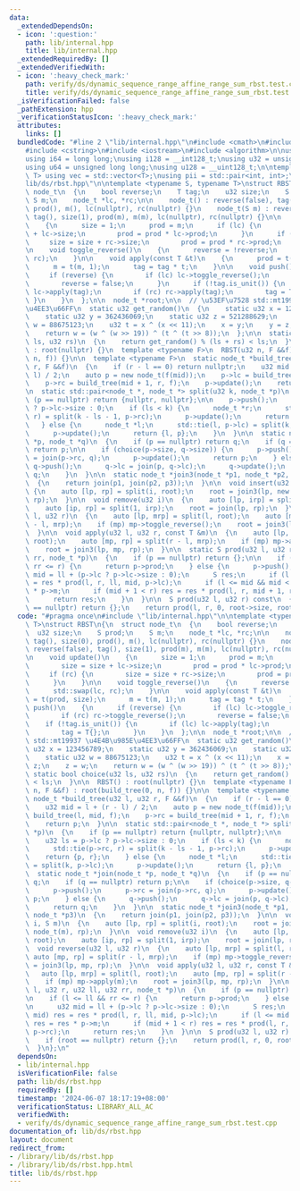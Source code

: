 ```yaml
---
data:
  _extendedDependsOn:
  - icon: ':question:'
    path: lib/internal.hpp
    title: lib/internal.hpp
  _extendedRequiredBy: []
  _extendedVerifiedWith:
  - icon: ':heavy_check_mark:'
    path: verify/ds/dynamic_sequence_range_affine_range_sum_rbst.test.cpp
    title: verify/ds/dynamic_sequence_range_affine_range_sum_rbst.test.cpp
  _isVerificationFailed: false
  _pathExtension: hpp
  _verificationStatusIcon: ':heavy_check_mark:'
  attributes:
    links: []
  bundledCode: "#line 2 \"lib/internal.hpp\"\n#include <cmath>\n#include <vector>\n\
    #include <cstring>\n#include <iostream>\n#include <algorithm>\n\nusing i32 = int;\n\
    using i64 = long long;\nusing i128 = __int128_t;\nusing u32 = unsigned int;\n\
    using u64 = unsigned long long;\nusing u128 = __uint128_t;\n\ntemplate<typename\
    \ T> using vec = std::vector<T>;\nusing pii = std::pair<int, int>;\n#line 3 \"\
    lib/ds/rbst.hpp\"\n\ntemplate <typename S, typename T>\nstruct RBST\n{\n  struct\
    \ node_t\n  {\n    bool reverse;\n    T tag;\n    u32 size;\n    S prod;\n   \
    \ S m;\n    node_t *lc, *rc;\n\n    node_t() : reverse(false), tag(), size(0),\
    \ prod(), m(), lc(nullptr), rc(nullptr) {}\n    node_t(S m) : reverse(false),\
    \ tag(), size(1), prod(m), m(m), lc(nullptr), rc(nullptr) {}\n\n    void update()\n\
    \    {\n      size = 1;\n      prod = m;\n      if (lc) {\n        size = size\
    \ + lc->size;\n        prod = prod * lc->prod;\n      }\n      if (rc) {\n   \
    \     size = size + rc->size;\n        prod = prod * rc->prod;\n      }\n    }\n\
    \n    void toggle_reverse()\n    {\n      reverse = !reverse;\n      std::swap(lc,\
    \ rc);\n    }\n\n    void apply(const T &t)\n    {\n      prod = t(prod, size);\n\
    \      m = t(m, 1);\n      tag = tag * t;\n    }\n\n    void push()\n    {\n \
    \     if (reverse) {\n        if (lc) lc->toggle_reverse();\n        if (rc) rc->toggle_reverse();\n\
    \        reverse = false;\n      }\n      if (!tag.is_unit()) {\n        if (lc)\
    \ lc->apply(tag);\n        if (rc) rc->apply(tag);\n        tag = T{};\n     \
    \ }\n    }\n  };\n\n  node_t *root;\n\n  // \u53EF\u7528 std::mt19937 \u4E4B\u985E\
    \u4EE3\u66FF\n  static u32 get_random()\n  {\n    static u32 x = 123456789;\n\
    \    static u32 y = 362436069;\n    static u32 z = 521288629;\n    static u32\
    \ w = 88675123;\n    u32 t = x ^ (x << 11);\n    x = y;\n    y = z;\n    z = w;\n\
    \    return w = (w ^ (w >> 19)) ^ (t ^ (t >> 8));\n  };\n\n  static bool choice(u32\
    \ ls, u32 rs)\n  {\n    return get_random() % (ls + rs) < ls;\n  }\n\n  RBST()\
    \ : root(nullptr) {}\n  template <typename F>\n  RBST(u32 n, F &&f) : root(build_tree(0,\
    \ n, f)) {}\n\n  template <typename F>\n  static node_t *build_tree(u32 l, u32\
    \ r, F &&f)\n  {\n    if (r - l == 0) return nullptr;\n    u32 mid = l + (r -\
    \ l) / 2;\n    auto p = new node_t(f(mid));\n    p->lc = build_tree(l, mid, f);\n\
    \    p->rc = build_tree(mid + 1, r, f);\n    p->update();\n    return p;\n  }\n\
    \n  static std::pair<node_t *, node_t *> split(u32 k, node_t *p)\n  {\n    if\
    \ (p == nullptr) return {nullptr, nullptr};\n\n    p->push();\n    u32 ls = p->lc\
    \ ? p->lc->size : 0;\n    if (ls < k) {\n      node_t *r;\n      std::tie(p->rc,\
    \ r) = split(k - ls - 1, p->rc);\n      p->update();\n      return {p, r};\n \
    \   } else {\n      node_t *l;\n      std::tie(l, p->lc) = split(k, p->lc);\n\
    \      p->update();\n      return {l, p};\n    }\n  }\n\n  static node_t *join(node_t\
    \ *p, node_t *q)\n  {\n    if (p == nullptr) return q;\n    if (q == nullptr)\
    \ return p;\n\n    if (choice(p->size, q->size)) {\n      p->push();\n      p->rc\
    \ = join(p->rc, q);\n      p->update();\n      return p;\n    } else {\n     \
    \ q->push();\n      q->lc = join(p, q->lc);\n      q->update();\n      return\
    \ q;\n    }\n  }\n\n  static node_t *join3(node_t *p1, node_t *p2, node_t *p3)\n\
    \  {\n    return join(p1, join(p2, p3));\n  }\n\n  void insert(u32 i, S m)\n \
    \ {\n    auto [lp, rp] = split(i, root);\n    root = join3(lp, new node_t(m),\
    \ rp);\n  }\n\n  void remove(u32 i)\n  {\n    auto [lp, irp] = split(i, root);\n\
    \    auto [ip, rp] = split(1, irp);\n    root = join(lp, rp);\n  }\n\n  void reverse(u32\
    \ l, u32 r)\n  {\n    auto [lp, mrp] = split(l, root);\n    auto [mp, rp] = split(r\
    \ - l, mrp);\n    if (mp) mp->toggle_reverse();\n    root = join3(lp, mp, rp);\n\
    \  }\n\n  void apply(u32 l, u32 r, const T &m)\n  {\n    auto [lp, mrp] = split(l,\
    \ root);\n    auto [mp, rp] = split(r - l, mrp);\n    if (mp) mp->apply(m);\n\
    \    root = join3(lp, mp, rp);\n  }\n\n  static S prod(u32 l, u32 r, u32 ll, u32\
    \ rr, node_t *p)\n  {\n    if (p == nullptr) return {};\n\n    if (l <= ll &&\
    \ rr <= r) {\n      return p->prod;\n    } else {\n      p->push();\n\n      u32\
    \ mid = ll + (p->lc ? p->lc->size : 0);\n      S res;\n      if (l < mid) res\
    \ = res * prod(l, r, ll, mid, p->lc);\n      if (l <= mid && mid < r) res = res\
    \ * p->m;\n      if (mid + 1 < r) res = res * prod(l, r, mid + 1, rr, p->rc);\n\
    \      return res;\n    }\n  }\n\n  S prod(u32 l, u32 r) const\n  {\n    if (root\
    \ == nullptr) return {};\n    return prod(l, r, 0, root->size, root);\n  }\n};\n"
  code: "#pragma once\n#include \"lib/internal.hpp\"\n\ntemplate <typename S, typename\
    \ T>\nstruct RBST\n{\n  struct node_t\n  {\n    bool reverse;\n    T tag;\n  \
    \  u32 size;\n    S prod;\n    S m;\n    node_t *lc, *rc;\n\n    node_t() : reverse(false),\
    \ tag(), size(0), prod(), m(), lc(nullptr), rc(nullptr) {}\n    node_t(S m) :\
    \ reverse(false), tag(), size(1), prod(m), m(m), lc(nullptr), rc(nullptr) {}\n\
    \n    void update()\n    {\n      size = 1;\n      prod = m;\n      if (lc) {\n\
    \        size = size + lc->size;\n        prod = prod * lc->prod;\n      }\n \
    \     if (rc) {\n        size = size + rc->size;\n        prod = prod * rc->prod;\n\
    \      }\n    }\n\n    void toggle_reverse()\n    {\n      reverse = !reverse;\n\
    \      std::swap(lc, rc);\n    }\n\n    void apply(const T &t)\n    {\n      prod\
    \ = t(prod, size);\n      m = t(m, 1);\n      tag = tag * t;\n    }\n\n    void\
    \ push()\n    {\n      if (reverse) {\n        if (lc) lc->toggle_reverse();\n\
    \        if (rc) rc->toggle_reverse();\n        reverse = false;\n      }\n  \
    \    if (!tag.is_unit()) {\n        if (lc) lc->apply(tag);\n        if (rc) rc->apply(tag);\n\
    \        tag = T{};\n      }\n    }\n  };\n\n  node_t *root;\n\n  // \u53EF\u7528\
    \ std::mt19937 \u4E4B\u985E\u4EE3\u66FF\n  static u32 get_random()\n  {\n    static\
    \ u32 x = 123456789;\n    static u32 y = 362436069;\n    static u32 z = 521288629;\n\
    \    static u32 w = 88675123;\n    u32 t = x ^ (x << 11);\n    x = y;\n    y =\
    \ z;\n    z = w;\n    return w = (w ^ (w >> 19)) ^ (t ^ (t >> 8));\n  };\n\n \
    \ static bool choice(u32 ls, u32 rs)\n  {\n    return get_random() % (ls + rs)\
    \ < ls;\n  }\n\n  RBST() : root(nullptr) {}\n  template <typename F>\n  RBST(u32\
    \ n, F &&f) : root(build_tree(0, n, f)) {}\n\n  template <typename F>\n  static\
    \ node_t *build_tree(u32 l, u32 r, F &&f)\n  {\n    if (r - l == 0) return nullptr;\n\
    \    u32 mid = l + (r - l) / 2;\n    auto p = new node_t(f(mid));\n    p->lc =\
    \ build_tree(l, mid, f);\n    p->rc = build_tree(mid + 1, r, f);\n    p->update();\n\
    \    return p;\n  }\n\n  static std::pair<node_t *, node_t *> split(u32 k, node_t\
    \ *p)\n  {\n    if (p == nullptr) return {nullptr, nullptr};\n\n    p->push();\n\
    \    u32 ls = p->lc ? p->lc->size : 0;\n    if (ls < k) {\n      node_t *r;\n\
    \      std::tie(p->rc, r) = split(k - ls - 1, p->rc);\n      p->update();\n  \
    \    return {p, r};\n    } else {\n      node_t *l;\n      std::tie(l, p->lc)\
    \ = split(k, p->lc);\n      p->update();\n      return {l, p};\n    }\n  }\n\n\
    \  static node_t *join(node_t *p, node_t *q)\n  {\n    if (p == nullptr) return\
    \ q;\n    if (q == nullptr) return p;\n\n    if (choice(p->size, q->size)) {\n\
    \      p->push();\n      p->rc = join(p->rc, q);\n      p->update();\n      return\
    \ p;\n    } else {\n      q->push();\n      q->lc = join(p, q->lc);\n      q->update();\n\
    \      return q;\n    }\n  }\n\n  static node_t *join3(node_t *p1, node_t *p2,\
    \ node_t *p3)\n  {\n    return join(p1, join(p2, p3));\n  }\n\n  void insert(u32\
    \ i, S m)\n  {\n    auto [lp, rp] = split(i, root);\n    root = join3(lp, new\
    \ node_t(m), rp);\n  }\n\n  void remove(u32 i)\n  {\n    auto [lp, irp] = split(i,\
    \ root);\n    auto [ip, rp] = split(1, irp);\n    root = join(lp, rp);\n  }\n\n\
    \  void reverse(u32 l, u32 r)\n  {\n    auto [lp, mrp] = split(l, root);\n   \
    \ auto [mp, rp] = split(r - l, mrp);\n    if (mp) mp->toggle_reverse();\n    root\
    \ = join3(lp, mp, rp);\n  }\n\n  void apply(u32 l, u32 r, const T &m)\n  {\n \
    \   auto [lp, mrp] = split(l, root);\n    auto [mp, rp] = split(r - l, mrp);\n\
    \    if (mp) mp->apply(m);\n    root = join3(lp, mp, rp);\n  }\n\n  static S prod(u32\
    \ l, u32 r, u32 ll, u32 rr, node_t *p)\n  {\n    if (p == nullptr) return {};\n\
    \n    if (l <= ll && rr <= r) {\n      return p->prod;\n    } else {\n      p->push();\n\
    \n      u32 mid = ll + (p->lc ? p->lc->size : 0);\n      S res;\n      if (l <\
    \ mid) res = res * prod(l, r, ll, mid, p->lc);\n      if (l <= mid && mid < r)\
    \ res = res * p->m;\n      if (mid + 1 < r) res = res * prod(l, r, mid + 1, rr,\
    \ p->rc);\n      return res;\n    }\n  }\n\n  S prod(u32 l, u32 r) const\n  {\n\
    \    if (root == nullptr) return {};\n    return prod(l, r, 0, root->size, root);\n\
    \  }\n};\n"
  dependsOn:
  - lib/internal.hpp
  isVerificationFile: false
  path: lib/ds/rbst.hpp
  requiredBy: []
  timestamp: '2024-06-07 18:17:19+08:00'
  verificationStatus: LIBRARY_ALL_AC
  verifiedWith:
  - verify/ds/dynamic_sequence_range_affine_range_sum_rbst.test.cpp
documentation_of: lib/ds/rbst.hpp
layout: document
redirect_from:
- /library/lib/ds/rbst.hpp
- /library/lib/ds/rbst.hpp.html
title: lib/ds/rbst.hpp
---
```

